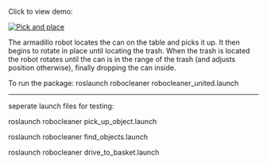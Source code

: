 Click to view demo:


[![Pick and place](https://img.youtube.com/vi/HzSgDpK-Uvk/0.jpg)](https://www.youtube.com/watch?v=HzSgDpK-Uvk)

The armadillo robot locates the can on the table and picks it up.
It then begins to rotate in place until locating the trash.
When the trash is located the robot rotates until the can is in the range of the trash (and adjusts position otherwise), finally dropping the can inside.


To run the package:
roslaunch robocleaner robocleaner_united.launch

------------------------------------------------------------------------------------------------------------------------------------
seperate launch files for testing:

roslaunch robocleaner pick_up_object.launch

roslaunch robocleaner find_objects.launch

roslaunch robocleaner drive_to_basket.launch




